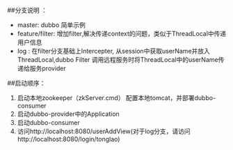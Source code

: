 
##分支说明 ：
* master: dubbo 简单示例
* feature/filter: 增加filter,解决传递context的问题，类似于ThreadLocal中传递用户信息
* log : 在filter分支基础上Intercepter, 从session中获取userName并放入ThreadLocal,dubbo Filter 调用远程服务时将ThreadLocal中的userName传递给服务provider

##启动顺序：
1. 启动本地zookeeper（zkServer.cmd）
    配置本地tomcat，并部署dubbo-consumer
2. 启动dubbo-provider中的Application
3. 启动dubbo-consumer 
4. 访问http://localhost:8080/userAddView(对于log分支，请访问http://localhost:8080/login/tonglao)
